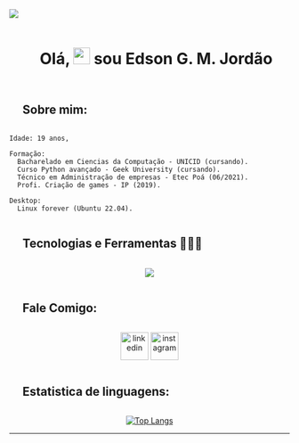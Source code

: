 <!-- Gradiente horizontal -->
<img src="https://user-images.githubusercontent.com/73097560/115834477-dbab4500-a447-11eb-908a-139a6edaec5c.gif">

<!-- Apresentação -->
<div id="user-presentention-content">
  <ul align="center">
  <h1 style="display: inline-block">Olá,   <img src="https://media.giphy.com/media/hvRJCLFzcasrR4ia7z/giphy.gif" width="30px"/> sou Edson G. M. Jordão</h1>
  </ul>
</div>

<div id="user-about-content">
  <ul align="start">
  <h2 style="display: inline-block">Sobre mim:</h2>
  </ul>
</div>
  
    Idade: 19 anos, 

    Formação:
      Bacharelado em Ciencias da Computação - UNICID (cursando).
      Curso Python avançado - Geek University (cursando).
      Técnico em Administração de empresas - Etec Poá (06/2021).
      Profi. Criação de games - IP (2019).
    
    Desktop: 
      Linux forever (Ubuntu 22.04).
      


<div id="user-content-toc">
  <ul align="start">
  <h2 style="display: inline-block">Tecnologias e Ferramentas 👨🏻‍💻</h2>
  </ul>
</div>
<!--tech stack icons-->
<p align="center">
  <a href="https://skillicons.dev">
    <img src="https://skillicons.dev/icons?i=bash,linux,neovim,docker,mysql,mongodb,express,git,github,figma,html,css,js,kotlin,md,materialui,nextjs,styledcomponents,nodejs,postman,laravel,react,redux,tailwind,kubernetes,ts,vscode,rust,pytorch,django,py,c,cpp,java,spring&perline=14" />
  </a>
</p>

<!--icons and links-->
<div id="user-content-toc">
  <ul align="start">
  <h2 style="display: inline-block">Fale Comigo:</h2>
  </ul>
</div>
<p align="center">
    <a href="https://www.linkedin.com/in/edson-gabriel-mj/" target="blank"><img align="center" src="https://user-images.githubusercontent.com/88904952/234979284-68c11d7f-1acc-4f0c-ac78-044e1037d7b0.png" alt="linkedin" height="50" width="50"/></a>  
    <a href="https://www.instagram.com/edson_gabriel_mj/" target="blank"><img align="center" src="https://user-images.githubusercontent.com/88904952/234981169-2dd1e58f-4b7e-468c-8213-034ba62156c3.png" alt="instagram" height="50" width="50" /></a>   
    <!-- <a href="https://1010nishant.hashnode.dev/" target="blank"><img align="center" src="https://user-images.githubusercontent.com/88904952/234982196-562aea17-5532-4550-8c08-1c7cb994a541.png" alt="hashnode" height="50" width="50" /></a> -->
</p>

<!-- Estatistica de uso -->
<div id="user-content-toc">
  <ul align="start">
  <h2 style="display: inline-block">Estatistica de linguagens:</h2>
  </ul>
  <div align="center">

  [![Top Langs](https://github-readme-stats.vercel.app/api/top-langs/?username=EGMJ&layout=compact&theme=vision-friendly-dark)](https://github.com/anuraghazra/github-readme-stats)
  
  </div>
</div>

<!-- [![GitHub Streak](http://github-readme-streak-stats.herokuapp.com?user=your-github-username&theme=dark&background=000000)](https://git.io/streak-stats)
 -->

---


<!--
<img src="https://komarev.com/ghpvc/?username=EGMJ&style=flat-square&color=blue" alt=""/>

 exemplos que eu gostei de algo:\
    /0xabdulkhalid.md
    /1010nishant.md
    /Adam-pw.md

 -->